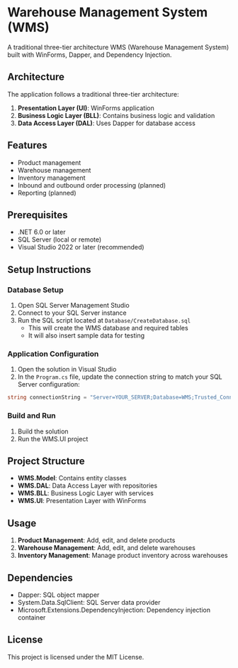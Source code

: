 # Warehouse Management System (WMS)

A traditional three-tier architecture WMS (Warehouse Management System) built with WinForms, Dapper, and Dependency Injection.

## Architecture

The application follows a traditional three-tier architecture:

1. **Presentation Layer (UI)**: WinForms application
2. **Business Logic Layer (BLL)**: Contains business logic and validation
3. **Data Access Layer (DAL)**: Uses Dapper for database access

## Features

- Product management
- Warehouse management
- Inventory management
- Inbound and outbound order processing (planned)
- Reporting (planned)

## Prerequisites

- .NET 6.0 or later
- SQL Server (local or remote)
- Visual Studio 2022 or later (recommended)

## Setup Instructions

### Database Setup

1. Open SQL Server Management Studio
2. Connect to your SQL Server instance
3. Run the SQL script located at `Database/CreateDatabase.sql`
   - This will create the WMS database and required tables
   - It will also insert sample data for testing

### Application Configuration

1. Open the solution in Visual Studio
2. In the `Program.cs` file, update the connection string to match your SQL Server configuration:

```csharp
string connectionString = "Server=YOUR_SERVER;Database=WMS;Trusted_Connection=True;";
```

### Build and Run

1. Build the solution
2. Run the WMS.UI project

## Project Structure

- **WMS.Model**: Contains entity classes
- **WMS.DAL**: Data Access Layer with repositories
- **WMS.BLL**: Business Logic Layer with services
- **WMS.UI**: Presentation Layer with WinForms

## Usage

1. **Product Management**: Add, edit, and delete products
2. **Warehouse Management**: Add, edit, and delete warehouses
3. **Inventory Management**: Manage product inventory across warehouses

## Dependencies

- Dapper: SQL object mapper
- System.Data.SqlClient: SQL Server data provider
- Microsoft.Extensions.DependencyInjection: Dependency injection container

## License

This project is licensed under the MIT License. 